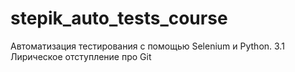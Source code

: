 # stepik_auto_tests_course
Автоматизация тестирования с помощью Selenium и Python.   3.1 Лирическое отступление про Git
